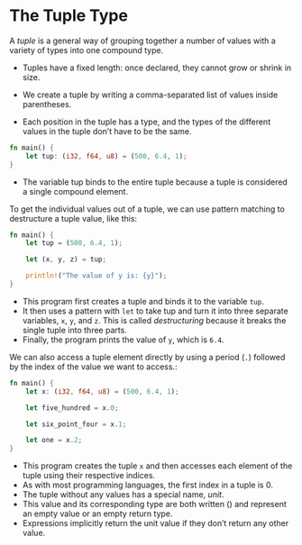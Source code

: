# The Tuple Type

A *tuple* is a general way of grouping together a number of values with a variety of types into one compound type.

- Tuples have a fixed length: once declared, they cannot grow or shrink in size.

- We create a tuple by writing a comma-separated list of values inside parentheses.
- Each position in the tuple has a type, and the types of the different values in the tuple don’t have to be the same. 

```rust
fn main() {
    let tup: (i32, f64, u8) = (500, 6.4, 1);
}
```

- The variable tup binds to the entire tuple because a tuple is considered a single compound element.

To get the individual values out of a tuple, we can use pattern matching to destructure a tuple value, like this:

```rust
fn main() {
    let tup = (500, 6.4, 1);

    let (x, y, z) = tup;

    println!("The value of y is: {y}");
}
```

- This program first creates a tuple and binds it to the variable `tup`.
- It then uses a pattern with `let` to take tup and turn it into three separate variables, `x`, `y`, and `z`. This is called *destructuring* because it breaks the single tuple into three parts. 
- Finally, the program prints the value of `y`, which is `6.4`.

We can also access a tuple element directly by using a period (`.`) followed by the index of the value we want to access.:

```rust
fn main() {
    let x: (i32, f64, u8) = (500, 6.4, 1);

    let five_hundred = x.0;

    let six_point_four = x.1;

    let one = x.2;
}
```

- This program creates the tuple `x` and then accesses each element of the tuple using their respective indices.
- As with most programming languages, the first index in a tuple is 0.
- The tuple without any values has a special name, *unit*.
- This value and its corresponding type are both written () and represent an empty value or an empty return type.
- Expressions implicitly return the unit value if they don’t return any other value.